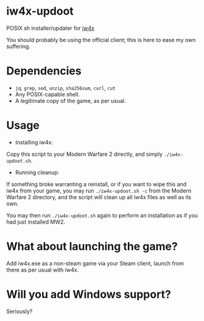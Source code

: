 # iw4x-updoot
POSIX sh installer/updater for [iw4x](https://iw4x.dev/)

You should probably be using the official client; this is here to ease my own suffering.

# Dependencies
- `jq`, `grep`, `sed`, `unzip`, `sha256sum`, `curl`, `cut`
- Any POSIX-capable shell.
- A legitimate copy of the game, as per usual.

# Usage
- Installing iw4x:

Copy this script to your Modern Warfare 2 directly, and simply `./iw4x-updoot.sh`.

- Running cleanup:

If something broke warranting a reinstall, or if you want to wipe this and iw4x from your game, you may run `./iw4x-updoot.sh -c` from the Modern Warfare 2 directory, and the script will clean up all iw4x files as well as its own.

You may then run `./iw4x-updoot.sh` again to perform an installation as if you had just installed MW2.

# What about launching the game?
Add iw4x.exe as a non-steam game via your Steam client, launch from there as per usual with iw4x.

# Will you add Windows support?
Seriously?
